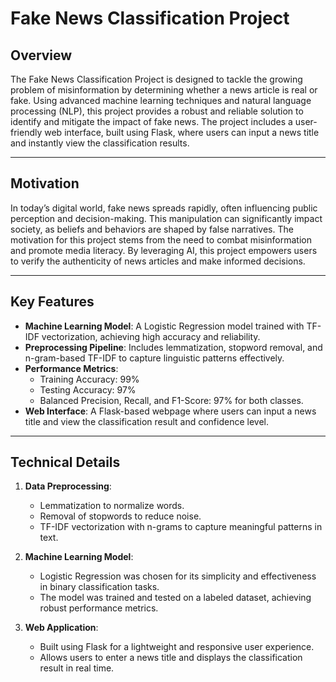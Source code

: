 # Fake News Classification Project  

## **Overview**  
The Fake News Classification Project is designed to tackle the growing problem of misinformation by determining whether a news article is real or fake. Using advanced machine learning techniques and natural language processing (NLP), this project provides a robust and reliable solution to identify and mitigate the impact of fake news. The project includes a user-friendly web interface, built using Flask, where users can input a news title and instantly view the classification results.  

---

## **Motivation**  
In today’s digital world, fake news spreads rapidly, often influencing public perception and decision-making. This manipulation can significantly impact society, as beliefs and behaviors are shaped by false narratives. The motivation for this project stems from the need to combat misinformation and promote media literacy. By leveraging AI, this project empowers users to verify the authenticity of news articles and make informed decisions.  

---

## **Key Features**  
- **Machine Learning Model**: A Logistic Regression model trained with TF-IDF vectorization, achieving high accuracy and reliability.  
- **Preprocessing Pipeline**: Includes lemmatization, stopword removal, and n-gram-based TF-IDF to capture linguistic patterns effectively.  
- **Performance Metrics**:  
  - Training Accuracy: 99%  
  - Testing Accuracy: 97%  
  - Balanced Precision, Recall, and F1-Score: 97% for both classes.  
- **Web Interface**: A Flask-based webpage where users can input a news title and view the classification result and confidence level.  

---

## **Technical Details**  
1. **Data Preprocessing**:  
   - Lemmatization to normalize words.  
   - Removal of stopwords to reduce noise.  
   - TF-IDF vectorization with n-grams to capture meaningful patterns in text.  

2. **Machine Learning Model**:  
   - Logistic Regression was chosen for its simplicity and effectiveness in binary classification tasks.  
   - The model was trained and tested on a labeled dataset, achieving robust performance metrics.  

3. **Web Application**:  
   - Built using Flask for a lightweight and responsive user experience.  
   - Allows users to enter a news title and displays the classification result in real time.  

